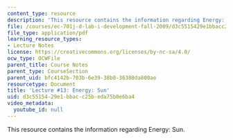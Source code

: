 ```yaml
---
content_type: resource
description: 'This resource contains the information regarding Energy: Sun.'
file: /courses/ec-701j-d-lab-i-development-fall-2009/d3c5515429e1bbacc25beda75b0e6ba4_MITEC_701JF09_lec13_nb.pdf
file_type: application/pdf
learning_resource_types:
- Lecture Notes
license: https://creativecommons.org/licenses/by-nc-sa/4.0/
ocw_type: OCWFile
parent_title: Course Notes
parent_type: CourseSection
parent_uid: bfc4142b-703b-6e39-38b0-36308da800ae
resourcetype: Document
title: 'Lecture #13: Energy: Sun'
uid: d3c55154-29e1-bbac-c25b-eda75b0e6ba4
video_metadata:
  youtube_id: null
---
```

This resource contains the information regarding Energy: Sun.